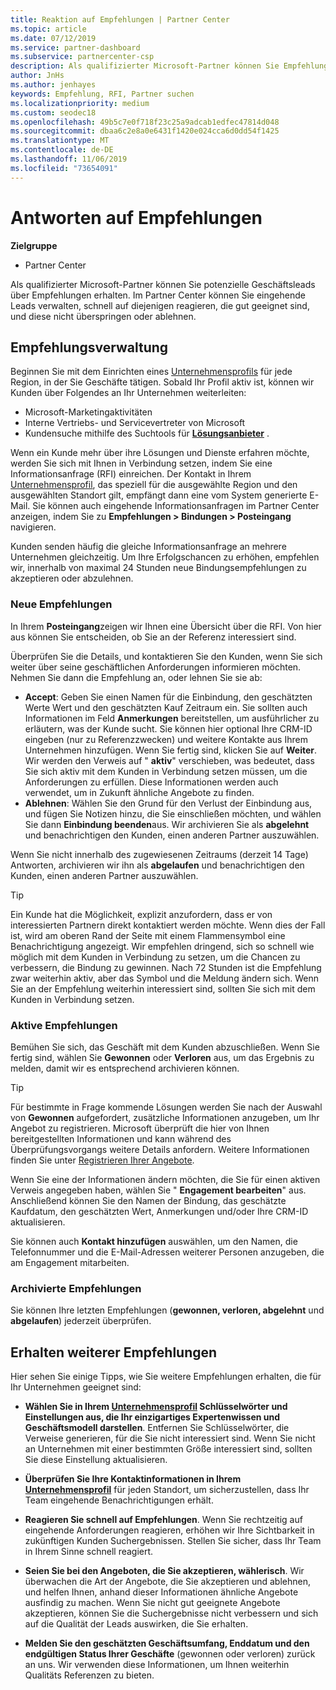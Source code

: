 ```yaml
---
title: Reaktion auf Empfehlungen | Partner Center
ms.topic: article
ms.date: 07/12/2019
ms.service: partner-dashboard
ms.subservice: partnercenter-csp
description: Als qualifizierter Microsoft-Partner können Sie Empfehlungen über das Partner Center bewerten, verhandeln und beantworten.
author: JnHs
ms.author: jenhayes
keywords: Empfehlung, RFI, Partner suchen
ms.localizationpriority: medium
ms.custom: seodec18
ms.openlocfilehash: 49b5c7e0f718f23c25a9adcab1edfec47814d048
ms.sourcegitcommit: dbaa6c2e8a0e6431f1420e024cca6d0dd54f1425
ms.translationtype: MT
ms.contentlocale: de-DE
ms.lasthandoff: 11/06/2019
ms.locfileid: "73654091"
---
```

# <a name="respond-to-referrals"></a>Antworten auf Empfehlungen

**Zielgruppe**

-  Partner Center

Als qualifizierter Microsoft-Partner können Sie potenzielle Geschäftsleads über Empfehlungen erhalten. Im Partner Center können Sie eingehende Leads verwalten, schnell auf diejenigen reagieren, die gut geeignet sind, und diese nicht überspringen oder ablehnen. 

## <a name="referral-management"></a>Empfehlungsverwaltung

Beginnen Sie mit dem Einrichten eines [Unternehmensprofils](create-a-marketing-profile.md) für jede Region, in der Sie Geschäfte tätigen. Sobald Ihr Profil aktiv ist, können wir Kunden über Folgendes an Ihr Unternehmen weiterleiten:

*  Microsoft-Marketingaktivitäten
*  Interne Vertriebs- und Servicevertreter von Microsoft
*  Kundensuche mithilfe des Suchtools für **[Lösungsanbieter](https://www.microsoft.com/solution-providers/home)** .

Wenn ein Kunde mehr über ihre Lösungen und Dienste erfahren möchte, werden Sie sich mit Ihnen in Verbindung setzen, indem Sie eine Informationsanfrage (RFI) einreichen. Der Kontakt in Ihrem [Unternehmensprofil](create-a-marketing-profile.md), das speziell für die ausgewählte Region und den ausgewählten Standort gilt, empfängt dann eine vom System generierte E-Mail. Sie können auch eingehende Informationsanfragen im Partner Center anzeigen, indem Sie zu **Empfehlungen > Bindungen > Posteingang** navigieren.

Kunden senden häufig die gleiche Informationsanfrage an mehrere Unternehmen gleichzeitig. Um Ihre Erfolgschancen zu erhöhen, empfehlen wir, innerhalb von maximal 24 Stunden neue Bindungsempfehlungen zu akzeptieren oder abzulehnen.

### <a name="new-referrals"></a>Neue Empfehlungen

In Ihrem **Posteingang**zeigen wir Ihnen eine Übersicht über die RFI. Von hier aus können Sie entscheiden, ob Sie an der Referenz interessiert sind.

Überprüfen Sie die Details, und kontaktieren Sie den Kunden, wenn Sie sich weiter über seine geschäftlichen Anforderungen informieren möchten. Nehmen Sie dann die Empfehlung an, oder lehnen Sie sie ab:

*  **Accept**: Geben Sie einen Namen für die Einbindung, den geschätzten Werte Wert und den geschätzten Kauf Zeitraum ein. Sie sollten auch Informationen im Feld **Anmerkungen** bereitstellen, um ausführlicher zu erläutern, was der Kunde sucht. Sie können hier optional Ihre CRM-ID eingeben (nur zu Referenzzwecken) und weitere Kontakte aus Ihrem Unternehmen hinzufügen. Wenn Sie fertig sind, klicken Sie auf **Weiter**. Wir werden den Verweis auf " **aktiv**" verschieben, was bedeutet, dass Sie sich aktiv mit dem Kunden in Verbindung setzen müssen, um die Anforderungen zu erfüllen. Diese Informationen werden auch verwendet, um in Zukunft ähnliche Angebote zu finden.
*  **Ablehnen**: Wählen Sie den Grund für den Verlust der Einbindung aus, und fügen Sie Notizen hinzu, die Sie einschließen möchten, und wählen Sie dann **Einbindung beenden**aus. Wir archivieren Sie als **abgelehnt** und benachrichtigen den Kunden, einen anderen Partner auszuwählen.

Wenn Sie nicht innerhalb des zugewiesenen Zeitraums (derzeit 14 Tage) Antworten, archivieren wir ihn als **abgelaufen** und benachrichtigen den Kunden, einen anderen Partner auszuwählen.

> [!TIP]
> Ein Kunde hat die Möglichkeit, explizit anzufordern, dass er von interessierten Partnern direkt kontaktiert werden möchte. Wenn dies der Fall ist, wird am oberen Rand der Seite mit einem Flammensymbol eine Benachrichtigung angezeigt. Wir empfehlen dringend, sich so schnell wie möglich mit dem Kunden in Verbindung zu setzen, um die Chancen zu verbessern, die Bindung zu gewinnen. Nach 72 Stunden ist die Empfehlung zwar weiterhin aktiv, aber das Symbol und die Meldung ändern sich. Wenn Sie an der Empfehlung weiterhin interessiert sind, sollten Sie sich mit dem Kunden in Verbindung setzen.

### <a name="active-referrals"></a>Aktive Empfehlungen

Bemühen Sie sich, das Geschäft mit dem Kunden abzuschließen. Wenn Sie fertig sind, wählen Sie **Gewonnen** oder **Verloren** aus, um das Ergebnis zu melden, damit wir es entsprechend archivieren können.

> [!TIP]
> Für bestimmte in Frage kommende Lösungen werden Sie nach der Auswahl von **Gewonnen** aufgefordert, zusätzliche Informationen anzugeben, um Ihr Angebot zu registrieren. Microsoft überprüft die hier von Ihnen bereitgestellten Informationen und kann während des Überprüfungsvorgangs weitere Details anfordern. Weitere Informationen finden Sie unter [Registrieren Ihrer Angebote](register-deals.md).

Wenn Sie eine der Informationen ändern möchten, die Sie für einen aktiven Verweis angegeben haben, wählen Sie " **Engagement bearbeiten**" aus. Anschließend können Sie den Namen der Bindung, das geschätzte Kaufdatum, den geschätzten Wert, Anmerkungen und/oder Ihre CRM-ID aktualisieren.

Sie können auch **Kontakt hinzufügen** auswählen, um den Namen, die Telefonnummer und die E-Mail-Adressen weiterer Personen anzugeben, die am Engagement mitarbeiten.


### <a name="archived-referrals"></a>Archivierte Empfehlungen

Sie können Ihre letzten Empfehlungen (**gewonnen, verloren, abgelehnt** und **abgelaufen**) jederzeit überprüfen. 

## <a name="getting-more-referrals"></a>Erhalten weiterer Empfehlungen

Hier sehen Sie einige Tipps, wie Sie weitere Empfehlungen erhalten, die für Ihr Unternehmen geeignet sind:

*  **Wählen Sie in Ihrem [Unternehmensprofil](create-a-marketing-profile.md) Schlüsselwörter und Einstellungen aus, die Ihr einzigartiges Expertenwissen und Geschäftsmodell darstellen**. Entfernen Sie Schlüsselwörter, die Verweise generieren, für die Sie nicht interessiert sind. Wenn Sie nicht an Unternehmen mit einer bestimmten Größe interessiert sind, sollten Sie diese Einstellung aktualisieren.

*  **Überprüfen Sie Ihre Kontaktinformationen in Ihrem [Unternehmensprofil](create-a-marketing-profile.md)** für jeden Standort, um sicherzustellen, dass Ihr Team eingehende Benachrichtigungen erhält.

*  **Reagieren Sie schnell auf Empfehlungen**. Wenn Sie rechtzeitig auf eingehende Anforderungen reagieren, erhöhen wir Ihre Sichtbarkeit in zukünftigen Kunden Suchergebnissen. Stellen Sie sicher, dass Ihr Team in Ihrem Sinne schnell reagiert.

*  **Seien Sie bei den Angeboten, die Sie akzeptieren, wählerisch**. Wir überwachen die Art der Angebote, die Sie akzeptieren und ablehnen, und helfen Ihnen, anhand dieser Informationen ähnliche Angebote ausfindig zu machen. Wenn Sie nicht gut geeignete Angebote akzeptieren, können Sie die Suchergebnisse nicht verbessern und sich auf die Qualität der Leads auswirken, die Sie erhalten.

*  **Melden Sie den geschätzten Geschäftsumfang, Enddatum und den endgültigen Status Ihrer Geschäfte**  (gewonnen oder verloren) zurück an uns. Wir verwenden diese Informationen, um Ihnen weiterhin Qualitäts Referenzen zu bieten.
